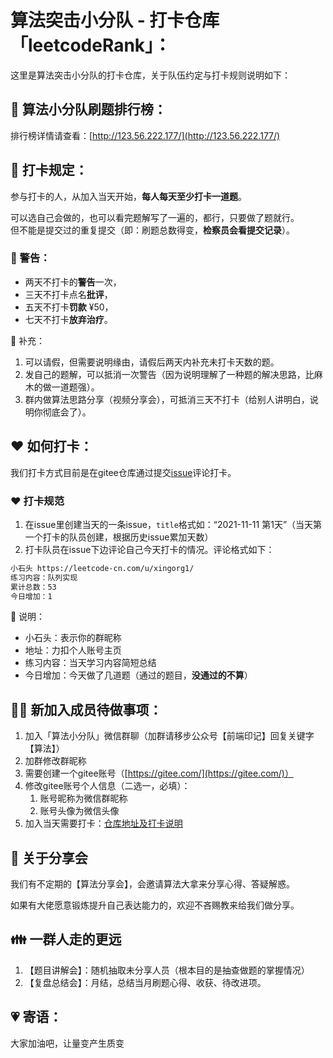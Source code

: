 # 算法突击小分队 - 打卡仓库「leetcodeRank」：

这里是算法突击小分队的打卡仓库，关于队伍约定与打卡规则说明如下：

## 🐲 算法小分队刷题排行榜：
排行榜详情请查看：[http://123.56.222.177/](http://123.56.222.177/)

## 🚩 打卡规定：
参与打卡的人，从加入当天开始，**每人每天至少打卡一道题**。

可以选自己会做的，也可以看完题解写了一遍的，都行，只要做了题就行。  
但不能是提交过的重复提交（即：刷题总数得变，**检察员会看提交记录**）。

### 🚨 警告：
- 两天不打卡的**警告**一次，
- 三天不打卡点名**批评**，
- 五天不打卡**罚款** ¥50，
- 七天不打卡**放弃治疗**。

🧚 补充：
1. 可以请假，但需要说明缘由，请假后两天内补充未打卡天数的题。
1. 发自己的题解，可以抵消一次警告（因为说明理解了一种题的解决思路，比麻木的做一道题强）。
1. 群内做算法思路分享（视频分享会），可抵消三天不打卡（给别人讲明白，说明你彻底会了）。

## ❤️ 如何打卡：

我们打卡方式目前是在gitee仓库通过提交[issue](https://gitee.com/xingorg1/algorithmic-clock-out/issues)评论打卡。

### ❤️ 打卡规范
1. 在issue里创建当天的一条issue，`title`格式如：“2021-11-11 第1天”（当天第一个打卡的队员创建，根据历史issue累加天数）
1. 打卡队员在issue下边评论自己今天打卡的情况。评论格式如下：

```txt
小石头 https://leetcode-cn.com/u/xingorg1/
练习内容：队列实现
累计总数：53
今日增加：1
```
🧚 说明：
- 小石头：表示你的群昵称
- 地址：力扣个人账号主页
- 练习内容：当天学习内容简短总结
- 今日增加：今天做了几道题（通过的题目，**没通过的不算**）

## 🧜‍♀️ 新加入成员待做事项：
1. 加入「算法小分队」微信群聊（加群请移步公众号【前端印记】回复关键字【算法】）
1. 加群修改群昵称
1. 需要创建一个gitee账号（[https://gitee.com/](https://gitee.com/)）
1. 修改gitee账号个人信息（二选一，必填）：
    1. 账号昵称为微信群昵称
    1. 账号头像为微信头像
1. 加入当天需要打卡：[仓库地址及打卡说明](https://gitee.com/xingorg1/algorithmic-clock-out)


## 🎉 关于分享会
我们有不定期的【算法分享会】，会邀请算法大拿来分享心得、答疑解惑。

如果有大佬愿意锻炼提升自己表达能力的，欢迎不吝赐教来给我们做分享。


## 👪 一群人走的更远
1. 【题目讲解会】：随机抽取未分享人员（根本目的是抽查做题的掌握情况）
1. 【复盘总结会】：月结，总结当月刷题心得、收获、待改进项。


## 💗 寄语：
大家加油吧，让量变产生质变
